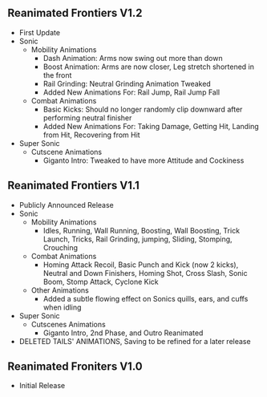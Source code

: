 ## Reanimated Frontiers V1.2
- First Update
- Sonic
  - Mobility Animations
    - Dash Animation: Arms now swing out more than down
    - Boost Animation: Arms are now closer, Leg stretch shortened in the front
    - Rail Grinding: Neutral Grinding Animation Tweaked
    - Added New Animations For: Rail Jump, Rail Jump Fall
  - Combat Animations
    - Basic Kicks: Should no longer randomly clip downward after performing neutral finisher
    - Added New Animations For: Taking Damage, Getting Hit, Landing from Hit, Recovering from Hit
- Super Sonic
  - Cutscene Animations 
    - Giganto Intro: Tweaked to have more Attitude and Cockiness


## Reanimated Frontiers V1.1
- Publicly Announced Release
- Sonic
  - Mobility Animations
      - Idles, Running, Wall Running, Boosting, Wall Boosting, Trick Launch, Tricks, Rail Grinding, jumping, Sliding, Stomping, Crouching
  - Combat Animations
      - Homing Attack Recoil, Basic Punch and Kick (now 2 kicks), Neutral and Down Finishers, Homing Shot, Cross Slash, Sonic Boom, Stomp Attack, Cyclone Kick
  - Other Animations
      - Added a subtle flowing effect on Sonics quills, ears, and cuffs when idling
- Super Sonic
  - Cutscenes Animations
      - Giganto Intro, 2nd Phase, and Outro Reanimated
- DELETED TAILS' ANIMATIONS, Saving to be refined for a later release


## Reanimated Froniters V1.0
- Initial Release
